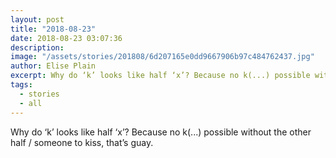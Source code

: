 ```yaml
---
layout: post
title: "2018-08-23"
date: 2018-08-23 03:07:36
description: 
image: "/assets/stories/201808/6d207165e0dd9667906b97c484762437.jpg"
author: Elise Plain
excerpt: Why do ‘k’ looks like half ‘x’? Because no k(...) possible without the other half / someone to kiss, that’s guay.
tags: 
  - stories
  - all
---
```


Why do ‘k’ looks like half ‘x’? Because no k(...) possible without the other half / someone to kiss, that’s guay.
<p></p>
